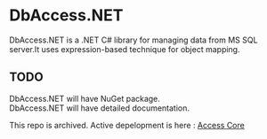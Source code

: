 # DbAccess.NET
DbAccess.NET is a .NET C# library for managing data from MS SQL server.It uses expression-based technique for object mapping.

## TODO
DbAccess.NET will have NuGet package. </br>
DbAccess.NET will have detailed documentation.

This repo is archived. Active depelopment is here : <a href="https://github.com/amirkhaniansev/AccessCore">Access Core</a>
